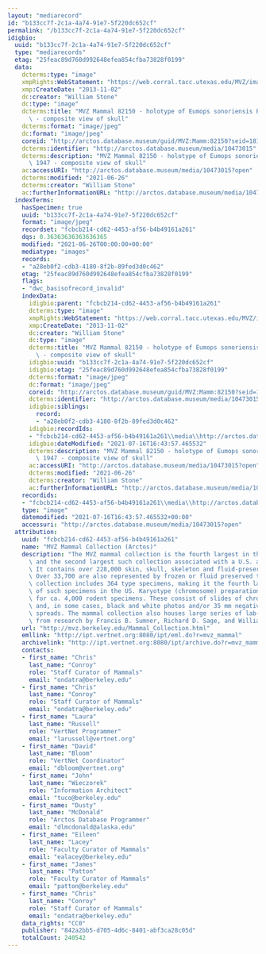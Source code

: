 ```yaml
---
layout: "mediarecord"
id: "b133cc7f-2c1a-4a74-91e7-5f220dc652cf"
permalink: "/b133cc7f-2c1a-4a74-91e7-5f220dc652cf"
idigbio:
  uuid: "b133cc7f-2c1a-4a74-91e7-5f220dc652cf"
  type: "mediarecords"
  etag: "25feac89d760d992648efea854cfba73828f0199"
  data:
    dcterms:type: "image"
    xmpRights:WebStatement: "https://web.corral.tacc.utexas.edu/MVZ/images/MVZ_img/images/jpg/img_16554.jpg"
    xmp:CreateDate: "2013-11-02"
    dc:creator: "William Stone"
    dc:type: "image"
    dcterms:title: "MVZ Mammal 82150 - holotype of Eumops sonoriensis Benson, 1947\
      \ - composite view of skull"
    dcterms:format: "image/jpeg"
    dc:format: "image/jpeg"
    coreid: "http://arctos.database.museum/guid/MVZ:Mamm:82150?seid=1814921"
    dcterms:identifier: "http://arctos.database.museum/media/10473015"
    dcterms:description: "MVZ Mammal 82150 - holotype of Eumops sonoriensis Benson,\
      \ 1947 - composite view of skull"
    ac:accessURI: "http://arctos.database.museum/media/10473015?open"
    dcterms:modified: "2021-06-26"
    dcterms:creator: "William Stone"
    ac:furtherInformationURL: "http://arctos.database.museum/media/10473015"
  indexTerms:
    hasSpecimen: true
    uuid: "b133cc7f-2c1a-4a74-91e7-5f220dc652cf"
    format: "image/jpeg"
    recordset: "fcbcb214-cd62-4453-af56-b4b49161a261"
    dqs: 0.36363636363636365
    modified: "2021-06-26T00:00:00+00:00"
    mediatype: "images"
    records:
    - "a28eb0f2-cdb3-4180-8f2b-89fed3d0c462"
    etag: "25feac89d760d992648efea854cfba73828f0199"
    flags:
    - "dwc_basisofrecord_invalid"
    indexData:
      idigbio:parent: "fcbcb214-cd62-4453-af56-b4b49161a261"
      dcterms:type: "image"
      xmpRights:WebStatement: "https://web.corral.tacc.utexas.edu/MVZ/images/MVZ_img/images/jpg/img_16554.jpg"
      xmp:CreateDate: "2013-11-02"
      dc:creator: "William Stone"
      dc:type: "image"
      dcterms:title: "MVZ Mammal 82150 - holotype of Eumops sonoriensis Benson, 1947\
        \ - composite view of skull"
      idigbio:uuid: "b133cc7f-2c1a-4a74-91e7-5f220dc652cf"
      idigbio:etag: "25feac89d760d992648efea854cfba73828f0199"
      dcterms:format: "image/jpeg"
      dc:format: "image/jpeg"
      coreid: "http://arctos.database.museum/guid/MVZ:Mamm:82150?seid=1814921"
      dcterms:identifier: "http://arctos.database.museum/media/10473015"
      idigbio:siblings:
        record:
        - "a28eb0f2-cdb3-4180-8f2b-89fed3d0c462"
      idigbio:recordIds:
      - "fcbcb214-cd62-4453-af56-b4b49161a261\\media\\http://arctos.database.museum/media/10473015"
      idigbio:dateModified: "2021-07-16T16:43:57.465532"
      dcterms:description: "MVZ Mammal 82150 - holotype of Eumops sonoriensis Benson,\
        \ 1947 - composite view of skull"
      ac:accessURI: "http://arctos.database.museum/media/10473015?open"
      dcterms:modified: "2021-06-26"
      dcterms:creator: "William Stone"
      ac:furtherInformationURL: "http://arctos.database.museum/media/10473015"
    recordids:
    - "fcbcb214-cd62-4453-af56-b4b49161a261\\media\\http://arctos.database.museum/media/10473015"
    type: "image"
    datemodified: "2021-07-16T16:43:57.465532+00:00"
    accessuri: "http://arctos.database.museum/media/10473015?open"
  attribution:
    uuid: "fcbcb214-cd62-4453-af56-b4b49161a261"
    name: "MVZ Mammal Collection (Arctos)"
    description: "The MVZ mammal collection is the fourth largest in the United States\
      \ and the second largest such collection associated with a U.S. academic institution.\
      \ It contains over 228,000 skin, skull, skeleton and fluid-preserved specimens.\
      \ Over 33,700 are also represented by frozen or fluid preserved tissues. The\
      \ collection includes 364 type specimens, making it the fourth largest collection\
      \ of such specimens in the US. Karyotype (chromosome) preparations are available\
      \ for ca. 4,000 rodent specimens. These consist of slides of chromosome preparations\
      \ and, in some cases, black and white photos and/or 35 mm negatives of chromosome\
      \ spreads. The mammal collection also houses large series of lab-raised specimens\
      \ from research by Francis B. Sumner, Richard D. Sage, and William Z. Lidicker."
    url: "http://mvz.berkeley.edu/Mammal_Collection.html"
    emllink: "http://ipt.vertnet.org:8080/ipt/eml.do?r=mvz_mammal"
    archivelink: "http://ipt.vertnet.org:8080/ipt/archive.do?r=mvz_mammal"
    contacts:
    - first_name: "Chris"
      last_name: "Conroy"
      role: "Staff Curator of Mammals"
      email: "ondatra@berkeley.edu"
    - first_name: "Chris"
      last_name: "Conroy"
      role: "Staff Curator of Mammals"
      email: "ondatra@berkeley.edu"
    - first_name: "Laura"
      last_name: "Russell"
      role: "VertNet Programmer"
      email: "larussell@vertnet.org"
    - first_name: "David"
      last_name: "Bloom"
      role: "VertNet Coordinator"
      email: "dbloom@vertnet.org"
    - first_name: "John"
      last_name: "Wieczorek"
      role: "Information Architect"
      email: "tuco@berkeley.edu"
    - first_name: "Dusty"
      last_name: "McDonald"
      role: "Arctos Database Programmer"
      email: "dlmcdonald@alaska.edu"
    - first_name: "Eileen"
      last_name: "Lacey"
      role: "Faculty Curator of Mammals"
      email: "ealacey@berkeley.edu"
    - first_name: "James"
      last_name: "Patton"
      role: "Faculty Curator of Mammals"
      email: "patton@berkeley.edu"
    - first_name: "Chris"
      last_name: "Conroy"
      role: "Staff Curator of Mammals"
      email: "ondatra@berkeley.edu"
    data_rights: "CC0"
    publisher: "842a2bb5-d705-4d6c-8401-abf3ca28c05d"
    totalCount: 240542
---
```

